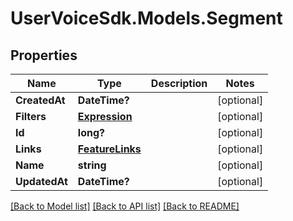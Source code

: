 # UserVoiceSdk.Models.Segment
## Properties

Name | Type | Description | Notes
------------ | ------------- | ------------- | -------------
**CreatedAt** | **DateTime?** |  | [optional] 
**Filters** | [**Expression**](Expression.md) |  | [optional] 
**Id** | **long?** |  | [optional] 
**Links** | [**FeatureLinks**](FeatureLinks.md) |  | [optional] 
**Name** | **string** |  | [optional] 
**UpdatedAt** | **DateTime?** |  | [optional] 

[[Back to Model list]](../README.md#documentation-for-models) [[Back to API list]](../README.md#documentation-for-api-endpoints) [[Back to README]](../README.md)

